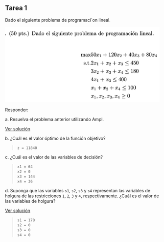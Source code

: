 ## Tarea 1

Dado el siguiente problema de programaci´on lineal.

![Problem statement](images/problem.png)

Responder:

a. Resuelva el problema anterior utilizando Ampl.

[Ver solución](solution.mod)

b. ¿Cuál es el valor óptimo de la función objetivo?

> ```
> z = 11840
> ```

c. ¿Cuál es el valor de las variables de decisión?

> ```
> x1 = 64
> x2 = 0
> x3 = 144
> x4 = 36
> ```

d. Suponga que las variables `s1`, `s2`, `s3` y `s4` representan las variables de holgura de las restricciones `1`, `2`, `3` y `4`, respectivamente. ¿Cuál es el valor de las variables de holgura?

[Ver solución](solution-d.mod)

> ```
> s1 = 178
> s2 = 0
> s3 = 0
> s4 = 0
> ```